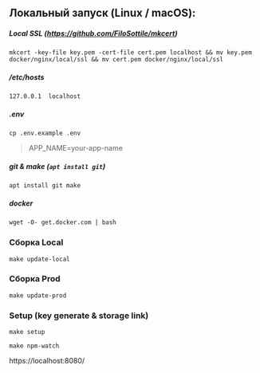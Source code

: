 ## Локальный запуск (Linux / macOS):

##### Local SSL (https://github.com/FiloSottile/mkcert)

```shell
mkcert -key-file key.pem -cert-file cert.pem localhost && mv key.pem docker/nginx/local/ssl && mv cert.pem docker/nginx/local/ssl
```

##### /etc/hosts

`127.0.0.1  localhost`

##### .env

```shell
cp .env.example .env
```
> APP_NAME=your-app-name
##### git & make (`apt install git`)
```shell
apt install git make
```
##### docker
```shell
wget -O- get.docker.com | bash
```
### Сборка Local
```shell
make update-local
```
### Сборка Prod

```shell
make update-prod
```
### Setup (key generate & storage link)
```shell
make setup
```

```shell
make npm-watch
```
https://localhost:8080/

